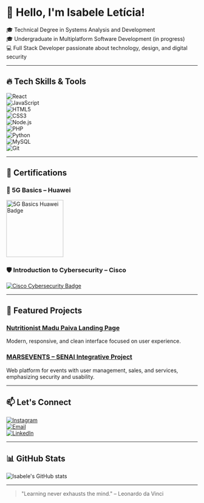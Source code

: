 # 👋 Hello, I'm Isabele Letícia!

🎓 Technical Degree in Systems Analysis and Development  
🎓 Undergraduate in Multiplatform Software Development (in progress)  
💻 Full Stack Developer passionate about technology, design, and digital security

---

## 🔥 Tech Skills & Tools

![React](https://img.shields.io/badge/-React-DB2777?style=flat&logo=react&logoColor=white)  
![JavaScript](https://img.shields.io/badge/-JavaScript-F29F05?style=flat&logo=javascript&logoColor=white)  
![HTML5](https://img.shields.io/badge/-HTML5-F27C56?style=flat&logo=html5&logoColor=white)  
![CSS3](https://img.shields.io/badge/-CSS3-F27C56?style=flat&logo=css3&logoColor=white)  
![Node.js](https://img.shields.io/badge/-Node.js-F29F05?style=flat&logo=node.js&logoColor=white)  
![PHP](https://img.shields.io/badge/-PHP-DB2777?style=flat&logo=php&logoColor=white)  
![Python](https://img.shields.io/badge/-Python-F29F05?style=flat&logo=python&logoColor=white)  
![MySQL](https://img.shields.io/badge/-MySQL-DB2777?style=flat&logo=mysql&logoColor=white)  
![Git](https://img.shields.io/badge/-Git-F29F05?style=flat&logo=git&logoColor=white)  

---

## 🏅 Certifications

### 📡 5G Basics – Huawei  
<img src="[https://your-image-link.com](https://media.licdn.com/dms/image/v2/D4D2DAQFYo5REGb92bA/profile-treasury-image-shrink_800_800/B4DZfHDv_vGgAc-/0/1751391339110?e=1752001200&v=beta&t=2oe5cvSAI_HLrPQZG_uTb2UHtdeOMpS5SOstGUyM9pw)" alt="5G Basics Huawei Badge" width="150"/>

### 🛡️ Introduction to Cybersecurity – Cisco  
[![Cisco Cybersecurity Badge](https://images.credly.com/size/340x340/images/2a6251f2-737b-4bf2-9ca7-5d116e888b3c/CyberEssentials_Badge__1_.png)](https://www.credly.com/badges/f7df2fa0-975e-455a-b3ad-acf57e281568)

---


## 💼 Featured Projects

### [Nutritionist Madu Paiva Landing Page](https://github.com/IsabeleLeticiaQueiroz/nutricionista_madu_paiva)  
Modern, responsive, and clean interface focused on user experience.

### [MARSEVENTS – SENAI Integrative Project](https://github.com/IsabeleLeticiaQueiroz/MARSEVENTS-PROJETO-INTEGRADOR-SENAI-2023-)  
Web platform for events with user management, sales, and services, emphasizing security and usability.

---

## 📫 Let's Connect

[![Instagram](https://img.shields.io/badge/-Instagram-DB2777?style=flat&logo=instagram&logoColor=white)](https://instagram.com/seu_instagram)  
[![Email](https://img.shields.io/badge/-Email-F29F05?style=flat&logo=gmail&logoColor=white)](mailto:isabelequeirozprofissional@gmail.com)  
[![LinkedIn](https://img.shields.io/badge/-LinkedIn-DB2777?style=flat&logo=linkedin&logoColor=white)](https://linkedin.com/in/isabele-let%C3%ADcia-queiroz-359248268/)

---

## 📊 GitHub Stats

![Isabele's GitHub stats](https://github-readme-stats.vercel.app/api?username=IsabeleLeticiaQueiroz&show_icons=true&theme=radical&hide_border=true&count_private=true)

---

> "Learning never exhausts the mind." – Leonardo da Vinci
